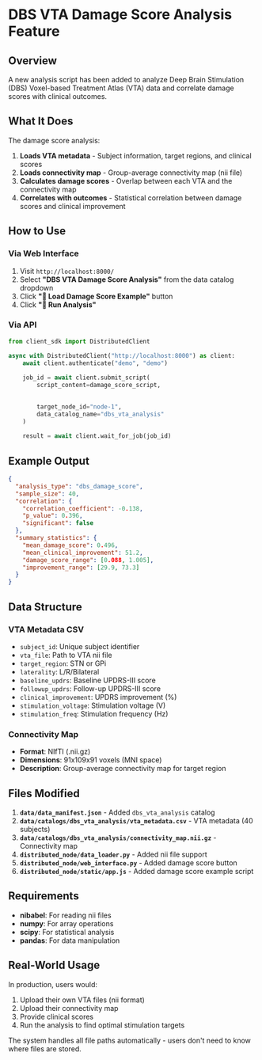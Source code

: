 # DBS VTA Damage Score Analysis Feature

## Overview

A new analysis script has been added to analyze Deep Brain Stimulation (DBS) Voxel-based Treatment Atlas (VTA) data and correlate damage scores with clinical outcomes.

## What It Does

The damage score analysis:
1. **Loads VTA metadata** - Subject information, target regions, and clinical scores
2. **Loads connectivity map** - Group-average connectivity map (nii file)
3. **Calculates damage scores** - Overlap between each VTA and the connectivity map
4. **Correlates with outcomes** - Statistical correlation between damage scores and clinical improvement

## How to Use

### Via Web Interface

1. Visit `http://localhost:8000/`
2. Select **"DBS VTA Damage Score Analysis"** from the data catalog dropdown
3. Click **"🧠 Load Damage Score Example"** button
4. Click **"🚀 Run Analysis"**

### Via API

```python
from client_sdk import DistributedClient

async with DistributedClient("http://localhost:8000") as client:
    await client.authenticate("demo", "demo")
    
    job_id = await client.submit_script(
        script_content=damage_score_script,

        
        target_node_id="node-1",
        data_catalog_name="dbs_vta_analysis"
    )
    
    result = await client.wait_for_job(job_id)
```

## Example Output

```json
{
  "analysis_type": "dbs_damage_score",
  "sample_size": 40,
  "correlation": {
    "correlation_coefficient": -0.138,
    "p_value": 0.396,
    "significant": false
  },
  "summary_statistics": {
    "mean_damage_score": 0.496,
    "mean_clinical_improvement": 51.2,
    "damage_score_range": [0.088, 1.005],
    "improvement_range": [29.9, 73.3]
  }
}
```

## Data Structure

### VTA Metadata CSV
- `subject_id`: Unique subject identifier
- `vta_file`: Path to VTA nii file
- `target_region`: STN or GPi
- `laterality`: L/R/Bilateral
- `baseline_updrs`: Baseline UPDRS-III score
- `followup_updrs`: Follow-up UPDRS-III score
- `clinical_improvement`: UPDRS improvement (%)
- `stimulation_voltage`: Stimulation voltage (V)
- `stimulation_freq`: Stimulation frequency (Hz)

### Connectivity Map
- **Format**: NIfTI (.nii.gz)
- **Dimensions**: 91x109x91 voxels (MNI space)
- **Description**: Group-average connectivity map for target region

## Files Modified

1. **`data/data_manifest.json`** - Added `dbs_vta_analysis` catalog
2. **`data/catalogs/dbs_vta_analysis/vta_metadata.csv`** - VTA metadata (40 subjects)
3. **`data/catalogs/dbs_vta_analysis/connectivity_map.nii.gz`** - Connectivity map
4. **`distributed_node/data_loader.py`** - Added nii file support
5. **`distributed_node/web_interface.py`** - Added damage score button
6. **`distributed_node/static/app.js`** - Added damage score example script

## Requirements

- **nibabel**: For reading nii files
- **numpy**: For array operations
- **scipy**: For statistical analysis
- **pandas**: For data manipulation

## Real-World Usage

In production, users would:
1. Upload their own VTA files (nii format)
2. Upload their connectivity map
3. Provide clinical scores
4. Run the analysis to find optimal stimulation targets

The system handles all file paths automatically - users don't need to know where files are stored.

